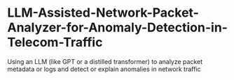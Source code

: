 # LLM-Assisted-Network-Packet-Analyzer-for-Anomaly-Detection-in-Telecom-Traffic
Using an LLM (like GPT or a distilled transformer) to analyze packet metadata or logs and detect or explain anomalies in network traffic
